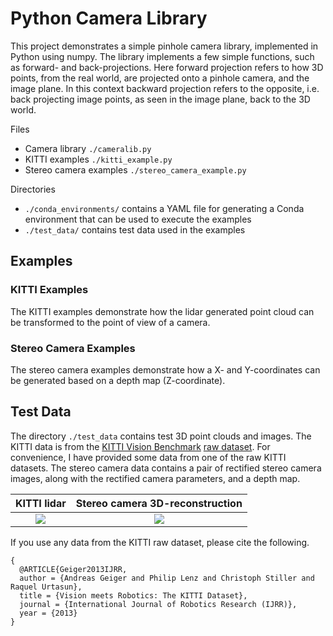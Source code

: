 # Python Camera Library

This project demonstrates a simple pinhole camera library, implemented in Python using numpy. The library implements
a few simple functions, such as forward- and back-projections. Here forward projection refers to how 3D points, from the
real world, are projected onto a pinhole camera, and the image plane. In this context backward projection refers to the opposite, i.e. back projecting image points, as seen in the image plane, back to the 3D world.

Files
* Camera library `./cameralib.py`
* KITTI examples `./kitti_example.py`
* Stereo camera examples `./stereo_camera_example.py`

Directories
* `./conda_environments/` contains a YAML file for generating a Conda environment that can be used to execute the examples
* `./test_data/` contains test data used in the examples

## Examples

### KITTI Examples

The KITTI examples demonstrate how the lidar generated point cloud can be transformed to the point of view of a camera.

### Stereo Camera Examples

The stereo camera examples demonstrate how a X- and Y-coordinates can be generated based on a depth map (Z-coordinate).

## Test Data

The directory `./test_data` contains test 3D point clouds and images. The KITTI data is from the [KITTI Vision Benchmark](http://www.cvlibs.net/datasets/kitti/) [raw dataset](http://www.cvlibs.net/datasets/kitti/raw_data.php). For convenience, I have provided some data from one of the raw KITTI datasets. The stereo
camera data contains a pair of rectified stereo camera images, along with the rectified camera parameters, and a depth map.

KITTI lidar                     |  Stereo camera 3D-reconstruction
:--------------------------------:|:-------------------------:
![](./test_data/kitti_lidar.png)  |  ![](./test_data/stereo_camera_3d.png)


If you use any data from the KITTI raw dataset, please cite the following.

```
{
  @ARTICLE{Geiger2013IJRR,
  author = {Andreas Geiger and Philip Lenz and Christoph Stiller and Raquel Urtasun},
  title = {Vision meets Robotics: The KITTI Dataset},
  journal = {International Journal of Robotics Research (IJRR)},
  year = {2013}
} 
```

